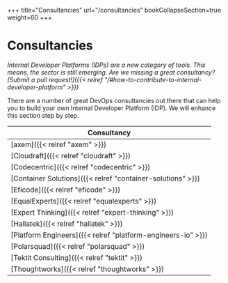 +++
title="Consultancies"
url="/consultancies"
bookCollapseSection=true
weight=60
+++

# Consultancies

_Internal Developer Platforms (IDPs) are a new category of tools. This means, the sector is still emerging. Are we missing a great consultancy? [Submit a pull request!]({{< relref "/#how-to-contribute-to-internal-developer-platform" >}})_

There are a number of great DevOps consultancies out there that can help you to build your own Internal Developer Platform (IDP). We will enhance this section step by step.

| **Consultancy**                                              |
| ------------------------------------------------------------ |
| [axem]({{< relref "axem" >}})                                |
| [Cloudraft]({{< relref "cloudraft" >}})                      |
| [Codecentric]({{< relref "codecentric" >}})                  |
| [Container Solutions]({{< relref "container-solutions" >}})  |
| [Eficode]({{< relref "eficode" >}})                          |
| [EqualExperts]({{< relref "equalexperts" >}})                |
| [Expert Thinking]({{< relref "expert-thinking" >}})          |
| [Hallatek]({{< relref "hallatek" >}})                        |
| [Platform Engineers]({{< relref "platform-engineers-io" >}}) |
| [Polarsquad]({{< relref "polarsquad" >}})                    |
| [Tektit Consulting]({{< relref "tektit" >}})                 |
| [Thoughtworks]({{< relref "thoughtworks" >}})                |
